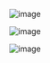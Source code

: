 

![image](https://github.com/user-attachments/assets/dad6a6a4-dbd0-4f6c-b017-26493942196f)


![image](https://github.com/user-attachments/assets/50037660-1331-426f-8924-e8447f1367ec)


![image](https://github.com/user-attachments/assets/46031616-e629-48d5-8409-c281bb51b458)
